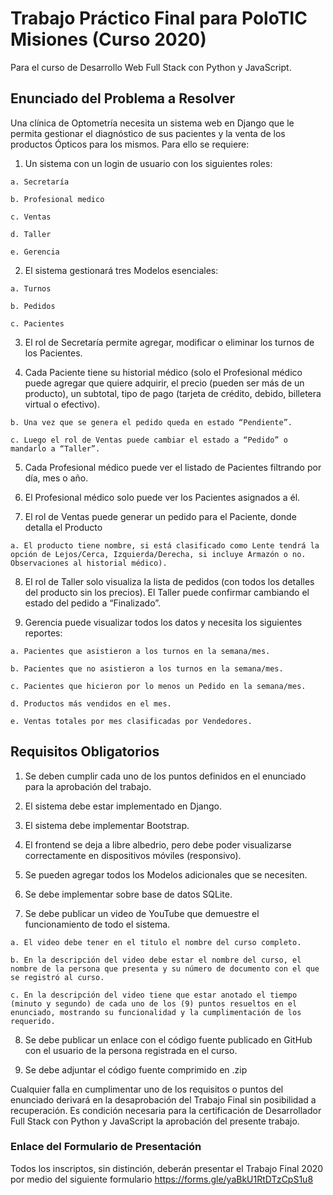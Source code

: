 # Trabajo Práctico Final para PoloTIC Misiones (Curso 2020)
Para el curso de Desarrollo Web Full Stack con Python y JavaScript.

## Enunciado del Problema a Resolver
Una clínica de Optometría necesita un sistema web en Django que le permita gestionar el diagnóstico de sus pacientes y la venta de los productos Ópticos para los mismos. Para ello se requiere:

  1. Un sistema con un login de usuario con los siguientes roles:

    a. Secretaría

    b. Profesional medico

    c. Ventas

    d. Taller

    e. Gerencia

  2. El sistema gestionará tres Modelos esenciales:

    a. Turnos

    b. Pedidos

    c. Pacientes

  3. El rol de Secretaría permite agregar, modificar o eliminar los turnos de los Pacientes.

  4. Cada Paciente tiene su historial médico (solo el Profesional médico puede agregar que quiere adquirir, el precio (pueden ser más de un producto), un subtotal, tipo de pago (tarjeta de crédito, debido, billetera virtual o efectivo).

    b. Una vez que se genera el pedido queda en estado “Pendiente”.

    c. Luego el rol de Ventas puede cambiar el estado a “Pedido” o mandarlo a “Taller”.

  5. Cada Profesional médico puede ver el listado de Pacientes filtrando por día, mes o año. 
  
  6. El Profesional médico solo puede ver los Pacientes asignados a él. 
  
  7. El rol de Ventas puede generar un pedido para el Paciente, donde detalla el Producto
  
    a. El producto tiene nombre, si está clasificado como Lente tendrá la opción de Lejos/Cerca, Izquierda/Derecha, si incluye Armazón o no. Observaciones al historial médico).

  8. El rol de Taller solo visualiza la lista de pedidos (con todos los detalles del producto sin los precios). El Taller puede confirmar cambiando el estado del pedido a “Finalizado”.

  9. Gerencia puede visualizar todos los datos y necesita los siguientes reportes:

    a. Pacientes que asistieron a los turnos en la semana/mes.

    b. Pacientes que no asistieron a los turnos en la semana/mes.

    c. Pacientes que hicieron por lo menos un Pedido en la semana/mes.

    d. Productos más vendidos en el mes.

    e. Ventas totales por mes clasificadas por Vendedores.


## Requisitos Obligatorios

  1. Se deben cumplir cada uno de los puntos definidos en el enunciado para la aprobación del trabajo.

  2. El sistema debe estar implementado en Django.

  3. El sistema debe implementar Bootstrap.

  4. El frontend se deja a libre albedrio, pero debe poder visualizarse correctamente en dispositivos móviles (responsivo).

  5. Se pueden agregar todos los Modelos adicionales que se necesiten.

  6. Se debe implementar sobre base de datos SQLite.

  7. Se debe publicar un video de YouTube que demuestre el funcionamiento de todo el sistema.

    a. El video debe tener en el titulo el nombre del curso completo.

    b. En la descripción del video debe estar el nombre del curso, el nombre de la persona que presenta y su número de documento con el que se registró al curso.

    c. En la descripción del video tiene que estar anotado el tiempo (minuto y segundo) de cada uno de los (9) puntos resueltos en el enunciado, mostrando su funcionalidad y la cumplimentación de los requerido.

  8. Se debe publicar un enlace con el código fuente publicado en GitHub con el usuario de la persona registrada en el curso.

  9. Se debe adjuntar el código fuente comprimido en .zip

Cualquier falla en cumplimentar uno de los requisitos o puntos del enunciado derivará en la desaprobación del Trabajo Final sin posibilidad a recuperación. Es condición necesaria para la certificación de Desarrollador Full Stack con Python y JavaScript la aprobación del presente trabajo.

### Enlace del Formulario de Presentación

Todos los inscriptos, sin distinción, deberán presentar el Trabajo Final 2020 por medio del siguiente formulario https://forms.gle/yaBkU1RtDTzCpS1u8
